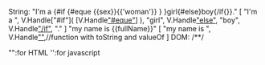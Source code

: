 String: 
"I'm a {#if {#eque {{sex}}{{'woman'}} } }girl{#else}boy{/if{}}."
[
	"I'm a ",
	V.Handle["#if"]( [V.Handle["#eque"]( [V.Handle[""]("sex"),V.Handle[""]("'woman'")] )] ),
	"girl",
	V.Handle["else"](),
	"boy",
	V.Handle["/if"]([]),
	"."
]
"my name is {{fullName}}"
[
	"my name is ",
	V.Handle[""]("fullName"),//function with toString and valueOf
]
DOM:
/**/

"":for HTML
'':for javascript
